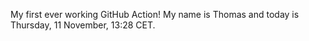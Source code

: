 My first ever working GitHub Action!
My name is Thomas and today is Thursday, 11 November, 13:28 CET. 
